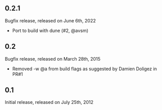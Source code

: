 0.2.1
-----

Bugfix release, released on June 6th, 2022

- Port to build with dune (#2, @avsm)


0.2
---

Bugfix release, released on March 28th, 2015

- Removed -w @a from build flags as suggested by Damien Doligez in PR#1


0.1
---

Initial release, released on July 25th, 2012
